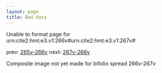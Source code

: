 ```yaml
---
layout: page
title: Bad data
---
```


Unable to format page for urn:cite2:hmt:e3.v1:266v#urn:cite2:hmt:e3.v1:267v#

prev: [265v-266v](../265v-266v/) next: [267v-268v](../267v-268v/)

Composite image not yet made for bifolio spread 266v-267v

